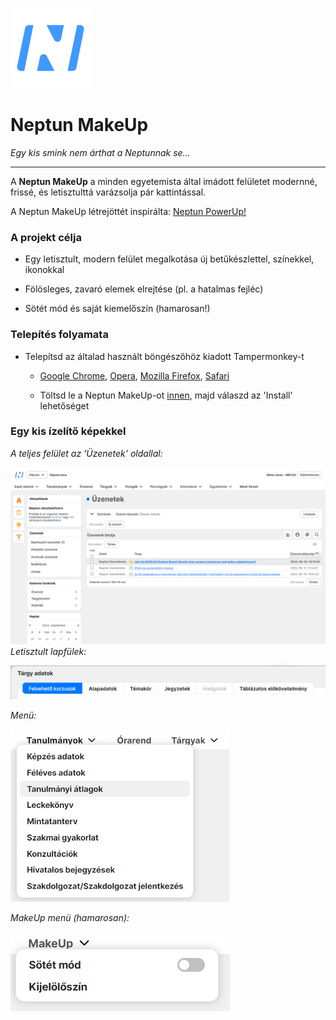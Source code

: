 ![](nmu.svg)

# Neptun MakeUp

*Egy kis smink nem árthat a Neptunnak se...*

---

A **Neptun MakeUp** a minden egyetemista által imádott felületet modernné, frissé, és letisztulttá varázsolja pár kattintással.

A Neptun MakeUp létrejöttét inspirálta: [Neptun PowerUp!](https://github.com/solymosi/npu)

### A projekt célja

- Egy letisztult, modern felület megalkotása új betűkészlettel, színekkel, ikonokkal

- Fölösleges, zavaró elemek elrejtése (pl. a hatalmas fejléc)

- Sötét mód és saját kiemelőszín (hamarosan!)

### Telepítés folyamata

- Telepítsd az általad használt böngészőhöz kiadott Tampermonkey-t
  
  - [Google Chrome](https://chrome.google.com/webstore/detail/tampermonkey/dhdgffkkebhmkfjojejmpbldmpobfkfo), [Opera](https://addons.opera.com/en/extensions/details/tampermonkey-beta/), [Mozilla Firefox](https://addons.mozilla.org/en-US/firefox/addon/tampermonkey/), [Safari](https://apps.apple.com/us/app/tampermonkey/id1482490089)
  
  - Töltsd le a Neptun MakeUp-ot [innen](https://github.com/0pau/nmu/releases/latest/download/nmu.user.js), majd válaszd az 'Install' lehetőséget

### Egy kis ízelítő képekkel

*A teljes felület az 'Üzenetek' oldallal:*

!["Teljes felület"](screenshots/teljes-ui.png)*Letisztult lapfülek:*

!["Lapfülek"](screenshots/tabcontrol.png)

*Menü:*

!["Menü"](screenshots/menu.png) 

*MakeUp menü (hamarosan):*

!["MakeUp menü"](screenshots/make-up-menu.png)
